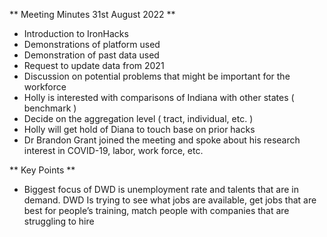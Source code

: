 ** Meeting Minutes 31st August 2022 **

- Introduction to IronHacks 
- Demonstrations of platform used 
- Demonstration of past data used 
- Request to update data from 2021 
- Discussion on potential problems that might be important for the workforce 
- Holly is interested with comparisons of Indiana with other states ( benchmark ) 
- Decide on the aggregation level ( tract, individual, etc. )
- Holly will get hold of Diana to touch base on prior hacks 
- Dr Brandon Grant joined the meeting and spoke about his research interest in COVID-19, labor, work force, etc. 

** Key Points **
- Biggest focus of DWD is unemployment rate and talents that are in demand. DWD Is trying to see what jobs are available, get jobs that are best for people’s training, match people with companies that are struggling to hire
